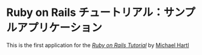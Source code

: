 # Ruby on Rails チュートリアル：サンプルアプリケーション

This is the first application for the 
[*Ruby on Rails Tutorial*](http://railstutorial.jp/)
by [Michael Hartl](http://michaelhartl.com)
